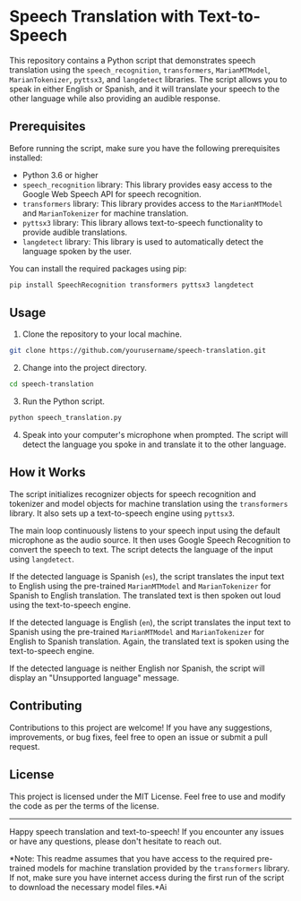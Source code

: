 # Speech Translation with Text-to-Speech

This repository contains a Python script that demonstrates speech translation using the `speech_recognition`, `transformers`, `MarianMTModel`, `MarianTokenizer`, `pyttsx3`, and `langdetect` libraries. The script allows you to speak in either English or Spanish, and it will translate your speech to the other language while also providing an audible response.

## Prerequisites

Before running the script, make sure you have the following prerequisites installed:

- Python 3.6 or higher
- `speech_recognition` library: This library provides easy access to the Google Web Speech API for speech recognition.
- `transformers` library: This library provides access to the `MarianMTModel` and `MarianTokenizer` for machine translation.
- `pyttsx3` library: This library allows text-to-speech functionality to provide audible translations.
- `langdetect` library: This library is used to automatically detect the language spoken by the user.

You can install the required packages using pip:

```bash
pip install SpeechRecognition transformers pyttsx3 langdetect
```

## Usage

1. Clone the repository to your local machine.

```bash
git clone https://github.com/yourusername/speech-translation.git
```

2. Change into the project directory.

```bash
cd speech-translation
```

3. Run the Python script.

```bash
python speech_translation.py
```

4. Speak into your computer's microphone when prompted. The script will detect the language you spoke in and translate it to the other language.

## How it Works

The script initializes recognizer objects for speech recognition and tokenizer and model objects for machine translation using the `transformers` library. It also sets up a text-to-speech engine using `pyttsx3`.

The main loop continuously listens to your speech input using the default microphone as the audio source. It then uses Google Speech Recognition to convert the speech to text. The script detects the language of the input using `langdetect`.

If the detected language is Spanish (`es`), the script translates the input text to English using the pre-trained `MarianMTModel` and `MarianTokenizer` for Spanish to English translation. The translated text is then spoken out loud using the text-to-speech engine.

If the detected language is English (`en`), the script translates the input text to Spanish using the pre-trained `MarianMTModel` and `MarianTokenizer` for English to Spanish translation. Again, the translated text is spoken using the text-to-speech engine.

If the detected language is neither English nor Spanish, the script will display an "Unsupported language" message.

## Contributing

Contributions to this project are welcome! If you have any suggestions, improvements, or bug fixes, feel free to open an issue or submit a pull request.

## License

This project is licensed under the MIT License. Feel free to use and modify the code as per the terms of the license.

---

Happy speech translation and text-to-speech! If you encounter any issues or have any questions, please don't hesitate to reach out.

*Note: This readme assumes that you have access to the required pre-trained models for machine translation provided by the `transformers` library. If not, make sure you have internet access during the first run of the script to download the necessary model files.*Ai 
